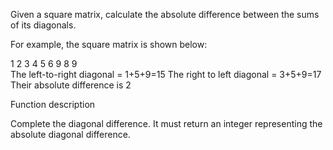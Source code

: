 Given a square matrix, calculate the absolute difference between the sums of its diagonals.

For example, the square matrix  is shown below:

1 2 3
4 5 6
9 8 9  
The left-to-right diagonal = 1+5+9=15 The right to left diagonal = 3+5+9=17 Their absolute difference is 2

Function description

Complete the diagonal difference. It must return an integer representing the absolute diagonal difference.